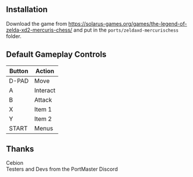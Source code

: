 ## Installation
Download the game from https://solarus-games.org/games/the-legend-of-zelda-xd2-mercuris-chess/ and put in the `ports/zeldaxd-mercurischess` folder.

## Default Gameplay Controls
| Button | Action |
|--|--|
|D-PAD|Move|
|A|Interact|
|B|Attack|
|X|Item 1|
|Y|Item 2|
|START|Menus|

## Thanks
Cebion  
Testers and Devs from the PortMaster Discord  




